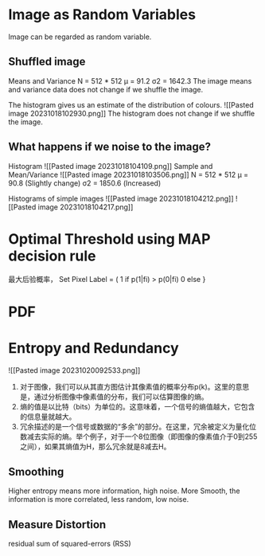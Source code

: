 # Image as Random Variables
Image can be regarded as random variable. 
## Shuffled image
Means and Variance
N = 512 * 512
µ = 91.2
σ2 = 1642.3
The image means and variance data does not change if we shuffle the image. 

The histogram gives us an estimate of the distribution of colours. 
![[Pasted image 20231018102930.png]]
The histogram does not change if we shuffle the image. 

## What happens if we noise to the image? 
Histogram
![[Pasted image 20231018104109.png]]
Sample and Mean/Variance
![[Pasted image 20231018103506.png]]
N = 512 * 512
µ = 90.8 (Slightly change)
σ2 = 1850.6 (Increased)

Histograms of simple images
![[Pasted image 20231018104212.png]]
![[Pasted image 20231018104217.png]]
# Optimal Threshold using MAP decision rule 
最大后验概率， 
Set Pixel Label = (
1 if p(1|fi) > p(0|fi)
0 else }
# PDF

# Entropy and Redundancy

![[Pasted image 20231020092533.png]]
1. 对于图像，我们可以从其直方图估计其像素值的概率分布p(k)。这里的意思是，通过分析图像中像素值的分布，我们可以估算图像的熵。
2. 熵的值是以比特（bits）为单位的。这意味着，一个信号的熵值越大，它包含的信息量就越大。
3. 冗余描述的是一个信号或数据的“多余”的部分。在这里，冗余被定义为量化位数减去实际的熵。举个例子，对于一个8位图像（即图像的像素值介于0到255之间），如果其熵值为H，那么冗余就是8减去H。
## Smoothing
Higher entropy means more information, high noise. 
More Smooth, the information is more correlated, less random, low noise. 

## Measure Distortion
residual sum of squared-errors (RSS)

